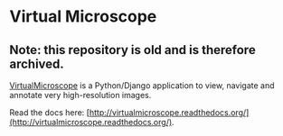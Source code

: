 # Virtual Microscope

## Note: this repository is old and is therefore archived.

[VirtualMicroscope](https://github.com/evildmp/VirtualMicroscope) is a Python/Django application to view, navigate and annotate very high-resolution images.

Read the docs here: [http://virtualmicroscope.readthedocs.org/](http://virtualmicroscope.readthedocs.org/).
